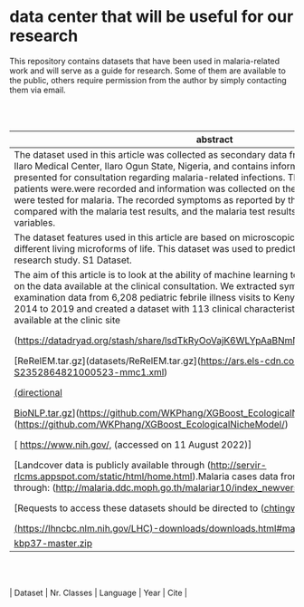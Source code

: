 data center that will be useful for our research
============================================

This repository contains datasets that have been used in malaria-related work and will serve as a guide for research. Some of them are available to the public, others require permission from the author by simply contacting them via email.

<br><br>

| abstract                     |         Dataset                      | Language | Year | Cite | 
| --------------------------------|:----------------------------------:| :-------:|------|------|
|The dataset used in this article was collected as secondary data from the Federal Polytechnic Ilaro Medical Center, Ilaro Ogun State, Nigeria, and contains information on 337 patients who presented for consultation regarding malaria-related infections. The symptoms reported by patients were.were recorded and information was collected on the same patients after they were tested for malaria. The recorded symptoms as reported by the patients were all compared with the malaria test results, and the malaria test results were used to target variables. |  [[aimed.tar.gz](datasets/aimed.tar.gz)](https://www.sciencedirect.com/science/article/pii/S2352340919313526)| English | 2021| [Diagnosing malaria from some symptoms: a machine learning approach and public health implications](https://link.springer.com/article/10.1007/s12553-020-00488-5)
| The dataset features used in this article are based on microscopic 21368 object images of different living microforms of life. This dataset was used to predict microbial organisms in our research study. S1 Dataset.|https://doi.org/10.1371/journal.pone.0284522.s001 (ZIP)| English | 2023 | [Predicting microbe organisms using data of living micro forms of life and hybrid microbes classifier](https://journals.plos.org/plosone/article?id=10.1371/journal.pone.0284522) |
| The aim of this article is to look at the ability of machine learning to detect DENV based solely on the data available at the clinical consultation. We extracted symptom and physical examination data from 6,208 pediatric febrile illness visits to Kenyan public health clinics from 2014 to 2019 and created a dataset with 113 clinical characteristics. Malaria testing was available at the clinic site |https://datadryad.org/stash/share/lsdTkRyOoVajK6WLYpAaBNmMJwnNM9_p87wfWeKXI2o | English | 2023 | [[Detection of acute dengue virus infection, with and without concurrent malaria infection, in a cohort of febrile children in Kenya, 2014–2019, by clinicians or machine learning algorithms](https://journals.plos.org/globalpublichealth/article?id=10.1371/journal.pgph.0001950)
|(https://datadryad.org/stash/share/lsdTkRyOoVajK6WLYpAaBNmMJwnNM9_p87wfWeKXI2o) | 2 | English |  2023 | [Detection of acute dengue virus infection, with and without concurrent malaria infection, in a cohort of febrile children in Kenya, 2014–2019, by clinicians or machine learning algorithms](https://journals.plos.org/globalpublichealth/article?id=10.1371/journal.pgph.0001950)] |
| [ReRelEM.tar.gz](datasets/ReRelEM.tar.gz](https://ars.els-cdn.com/content/image/1-s2.0-S2352864821000523-mmc1.xml) | 4 | English | 2023 | [Image analysis and machine learning-based malaria assessment system](https://journals.plos.org/globalpublichealth/article?id=10.1371/journal.pgph.0001950)] |
| [(directional](https://datadryad.org/stash/share/lsdTkRyOoVajK6WLYpAaBNmMJwnNM9_p87wfWeKXI2o) | 3 |English  | 2023|[Detection of acute dengue virus infection, with and without concurrent malaria infection, in a cohort of febrile children in Kenya, 2014–2019, by clinicians or machine learning algorithms](https://journals.plos.org/globalpublichealth/article?id=10.1371/journal.pgph.0001950)|
| [BioNLP.tar.gz](datasets/BioNLP.tar.gz)](https://github.com/WKPhang/XGBoost_EcologicalNicheModel/)](https://github.com/WKPhang/XGBoost_EcologicalNicheModel/) | 2 | English | 2023 | [Predicting Plasmodium knowlesi transmission risk across Peninsular Malaysia using machine learning-based ecological niche modeling approaches](https://www.frontiersin.org/articles/10.3389/fmicb.2023.1126418/full) |
| [ https://www.nih.gov/, (accessed on 11 August 2022)] | 4 | English |  2023| [Performance Analysis of Deep Learning Algorithms in Diagnosis of Malaria Disease (https://media.malariaworld.org/Performance_Analysis_of_Deep_Learning_Algorithms_in_Diagnosis_of_Malaria_Disease_758ec67bb1.pdf) |
| [Landcover data is publicly available through (http://servir-rlcms.appspot.com/static/html/home.html).Malaria cases data from MOPH is available through: (http://malaria.ddc.moph.go.th/malariar10/index_newversion.php)] | 2 | English | 2023 | [Understanding work-related travel and its relation to malaria occurrence in Thailand using geospatial maximum entropy modelling](https://malariajournal.biomedcentral.com/articles/10.1186/s12936-023-04478-6) |
| [Requests to access these datasets should be directed to (chtingwu@tmu.edu.tw)]| 10 | Portuguese | 2023 |[Predicting Plasmodium knowlesi transmission risk across Peninsular Malaysia using machine learning-based ecological niche modeling approaches](https://www.frontiersin.org/articles/10.3389/fmicb.2023.1126418/full)|
| [(https://lhncbc.nlm.nih.gov/LHC)-downloads/downloads.html#malariadatasets](https://lhncbc.nlm.nih.gov/LHC-downloads/downloads.html#malariadatasets) | 3 | English | 2022 | [Malaria cell image classification by explainable artificial intelligence](https://link.springer.com/article/10.1007/s12553-021-00620-z) |
| [kbp37-master.zip](datasets/kbp37-master.zip) | 37 directional | English | 2015 | [Relation Classification via Recurrent Neural Network](papers/KBP37.pdf) |
<br><br>

| Dataset                           | Nr. Classes   | Language | Year | Cite | 
